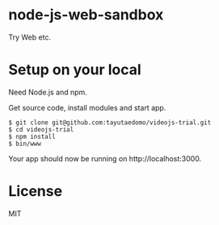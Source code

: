 # node-js-web-sandbox
Try Web etc.


# Setup on your local
Need Node.js and npm.

Get source code, install modules and start app.
```
$ git clone git@github.com:tayutaedomo/videojs-trial.git
$ cd videojs-trial
$ npm install
$ bin/www
```
Your app should now be running on http://localhost:3000.


# License
MIT

